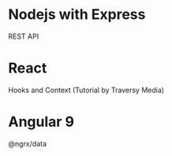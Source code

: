 # Nodejs with Express
  REST API

# React
  Hooks and Context (Tutorial by Traversy Media)

# Angular 9
  @ngrx/data